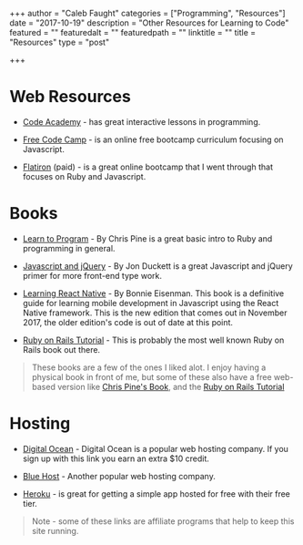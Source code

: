 +++
author = "Caleb Faught"
categories = ["Programming", "Resources"]
date = "2017-10-19"
description = "Other Resources for Learning to Code"
featured = ""
featuredalt = ""
featuredpath = ""
linktitle = ""
title = "Resources"
type = "post"

+++


# Web Resources

* [Code Academy](http://codeacademy.com) - has great interactive lessons in programming.

* [Free Code Camp](http://freecodecamp.com) - is an online free bootcamp curriculum focusing on Javascript.

* [Flatiron](https://learn.co) (paid) - is a great online bootcamp that I went through that focuses on Ruby and Javascript.

# Books

* [Learn to Program](https://www.amazon.com/Learn-Program-Second-Facets-Ruby/dp/1934356360/ref=as_li_ss_tl?ie=UTF8&qid=1508437969&sr=8-1&keywords=learn+to+program&linkCode=ll1&tag=portofcode-20&linkId=7688e9659a694fe48af8a02d1bf1df99) - By Chris Pine is a great basic intro to Ruby and programming in general.

* [Javascript and jQuery](https://www.amazon.com/JavaScript-JQuery-Interactive-Front-End-Development/dp/1118531647/ref=as_li_ss_tl?s=books&ie=UTF8&qid=1508438059&sr=1-3&keywords=Javascript&linkCode=ll1&tag=portofcode-20&linkId=9e5f4a14d05017b4ad072fcd29edd696) - By Jon Duckett is a great Javascript and jQuery primer for more front-end type work.

* [Learning React Native](https://www.amazon.com/Learning-React-Native-Building-JavaScript/dp/1491989149/ref=as_li_ss_tl?s=books&ie=UTF8&qid=1508438161&sr=1-3&keywords=learning+React+Native&linkCode=ll1&tag=portofcode-20&linkId=4b3a3fc89ed261c92482ff3db697d4b6) - By Bonnie Eisenman. This book is a definitive guide for learning mobile development in Javascript using the React Native framework. This is the new edition that comes out in November 2017, the older edition's code is out of date at this point.

* [Ruby on Rails Tutorial](http://amzn.to/2zn5oU0) - This is probably the most well known Ruby on Rails book out there.

> These books are a few of the ones I liked alot. I enjoy having a physical book in front of me, but some of these also have a free web-based version like [Chris Pine's Book](https://pine.fm/LearnToProgram/), and the [Ruby on Rails Tutorial](https://www.railstutorial.org/book)


# Hosting

* [Digital Ocean](https://m.do.co/c/74fb397feb29) - Digital Ocean is a popular web hosting company. If you sign up with this link you earn an extra $10 credit.

* [Blue Host](//www.bluehost.com/track/portofcode/) - Another popular web hosting company.

* [Heroku](http://heroku.com) - is great for getting a simple app hosted for free with their free tier.

>Note - some of these links are affiliate programs that help to keep this site running.
